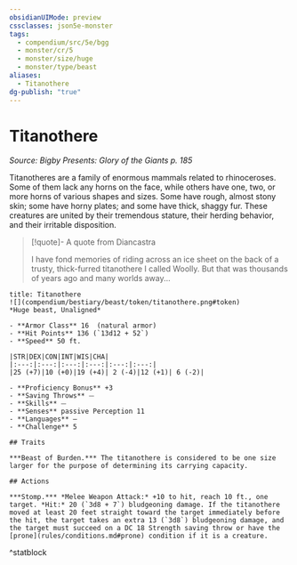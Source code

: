 ```yaml
---
obsidianUIMode: preview
cssclasses: json5e-monster
tags:
  - compendium/src/5e/bgg
  - monster/cr/5
  - monster/size/huge
  - monster/type/beast
aliases:
  - Titanothere
dg-publish: "true"
---
```

# Titanothere
*Source: Bigby Presents: Glory of the Giants p. 185*  

Titanotheres are a family of enormous mammals related to rhinoceroses. Some of them lack any horns on the face, while others have one, two, or more horns of various shapes and sizes. Some have rough, almost stony skin; some have horny plates; and some have thick, shaggy fur. These creatures are united by their tremendous stature, their herding behavior, and their irritable disposition.

> [!quote]- A quote from Diancastra  
> 
> I have fond memories of riding across an ice sheet on the back of a trusty, thick-furred titanothere I called Woolly. But that was thousands of years ago and many worlds away...


```ad-statblock
title: Titanothere
![](compendium/bestiary/beast/token/titanothere.png#token)
*Huge beast, Unaligned*

- **Armor Class** 16  (natural armor)
- **Hit Points** 136 (`13d12 + 52`)
- **Speed** 50 ft.

|STR|DEX|CON|INT|WIS|CHA|
|:---:|:---:|:---:|:---:|:---:|:---:|
|25 (+7)|10 (+0)|19 (+4)| 2 (-4)|12 (+1)| 6 (-2)|

- **Proficiency Bonus** +3
- **Saving Throws** ⏤
- **Skills** ⏤
- **Senses** passive Perception 11
- **Languages** —
- **Challenge** 5

## Traits

***Beast of Burden.*** The titanothere is considered to be one size larger for the purpose of determining its carrying capacity.

## Actions

***Stomp.*** *Melee Weapon Attack:* +10 to hit, reach 10 ft., one target. *Hit:* 20 (`3d8 + 7`) bludgeoning damage. If the titanothere moved at least 20 feet straight toward the target immediately before the hit, the target takes an extra 13 (`3d8`) bludgeoning damage, and the target must succeed on a DC 18 Strength saving throw or have the [prone](rules/conditions.md#prone) condition if it is a creature.
```
^statblock